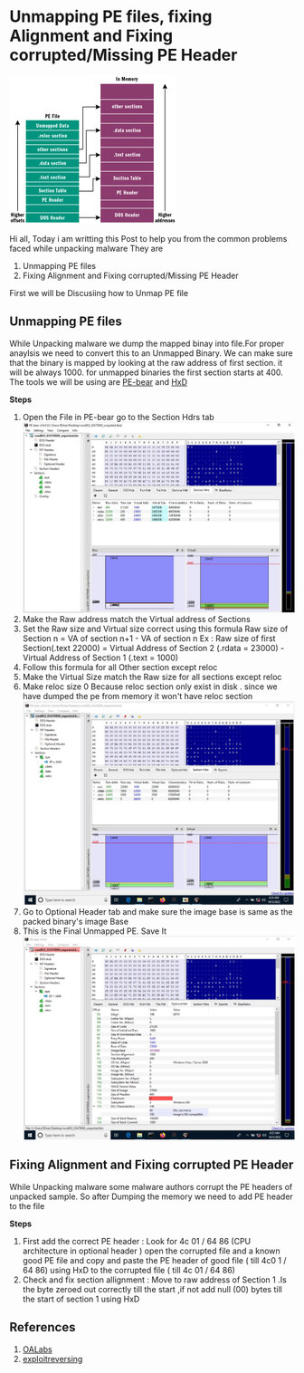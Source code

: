 # Unmapping PE files, fixing Alignment and Fixing corrupted/Missing PE Header

![image pe](pe.png)

Hi all, Today i am writting this Post to help you from the common  problems faced while unpacking malware
They are 
1) Unmapping PE files
2) Fixing Alignment and Fixing corrupted/Missing PE Header

First we will be Discusiing how to Unmap PE file

## Unmapping PE files

 While Unpacking malware we dump the mapped binay into file.For proper anaylsis we need to convert this to an Unmapped Binary. We can make sure that the binary is mapped by looking at the raw address of first section. it will be always 1000. for unmapped binaries the first section starts at 400. The tools we will be using are [PE-bear](https://github.com/hasherezade/pe-bear-releases) and [HxD](http://mh-nexus.de/hxd)

 
**Steps**

 1) Open the File in PE-bear go to the Section Hdrs tab
 ![Mapped pe](mapped.jpeg)
 2) Make the Raw address  match the Virtual address of Sections 
 3) Set the Raw size and Virtual size correct using  this formula Raw size of Section n = VA of section n+1 - VA of section n Ex : Raw size of first Section(.text 22000) = Virtual Address of Section 2 (.rdata = 23000) -  Virtual Address of Section 1 (.text = 1000) 
 4) Follow this formula for all Other section except reloc
 5) Make the Virtual Size  match the Raw size for all sections except reloc
 6) Make reloc size 0 Because reloc section only exist in disk . since we have dumped the pe from memory it won't have reloc section
 ![Unmapped pe](unmapped.jpeg) 
 7) Go to Optional Header tab and make sure the image base is same as the packed binary's image Base
 8) This is the Final Unmapped PE. Save It
 ![Image Base](image_base.jpeg) 


## Fixing Alignment and Fixing corrupted PE Header

 While Unpacking malware some malware authors corrupt the PE headers of unpacked sample. So after Dumping the memory we need to add PE header to the file 

**Steps**

1)  First add the correct PE header : Look for 4c 01 / 64 86 (CPU architecture in optional header ) open the corrupted file and a known good PE  file and copy and paste the PE header of good file ( till 4c0 1 / 64 86) using HxD to the corrupted file ( till 4c 01 / 64 86) 
2)  Check and fix section allignment : Move to raw address of  Section 1 .Is the byte zeroed out correctly till the start ,if not add null (00) bytes till the start of section 1 using HxD

## References

1) [OALabs](https://www.youtube.com/watch?v=WthvahlAYFY)
2) [exploitreversing](https://exploitreversing.com/2021/12/03/malware-analysis-series-mas-article-1/)


 

